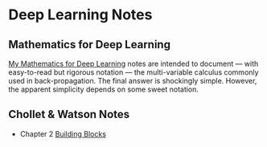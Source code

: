 # Deep Learning Notes

## Mathematics for Deep Learning

[My Mathematics for Deep Learning](./mma-notes/MathematicsForDeepLearning.nb.pdf) notes are intended to document &mdash; with easy-to-read but rigorous notation &mdash; the multi-variable calculus commonly used in back-propagation. The final answer is shockingly simple. However, the apparent simplicity depends on some sweet notation.

## Chollet &amp; Watson Notes

* Chapter 2 [Building Blocks](./chollet-watson/cw_ch02-building_blocks.py)
